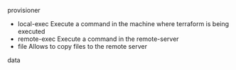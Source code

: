provisioner
- local-exec        Execute a command in the machine where terraform is being executed
- remote-exec       Execute a command in the remote-server      
- file              Allows to copy files to the remote server


data